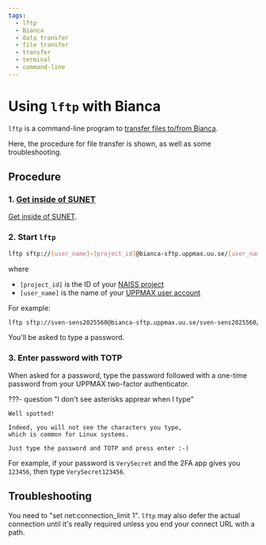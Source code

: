 ```yaml
---
tags:
  - lftp
  - Bianca
  - data transfer
  - file transfer
  - transfer
  - terminal
  - command-line
---
```


# Using `lftp` with Bianca

`lftp` is a command-line program
to [transfer files to/from Bianca](../cluster_guides/transfer_bianca.md).

Here, the procedure for file transfer is shown,
as well as some troubleshooting.

## Procedure

### 1. [Get inside of SUNET](../getting_started/get_inside_sunet.md)

[Get inside of SUNET](../getting_started/get_inside_sunet.md).

### 2. Start `lftp`

```bash
lftp sftp://[user_name]-[project_id]@bianca-sftp.uppmax.uu.se/[user_name]-[project_id]/
```

where

- `[project_id]` is the ID of your [NAISS project](../getting_started/project.md)
- `[user_name]` is the name of your [UPPMAX user account](../getting_started/user_account.md)

For example:

```bash
lftp sftp://sven-sens2025560@bianca-sftp.uppmax.uu.se/sven-sens2025560/
```

You'll be asked to type a password.

### 3. Enter password with TOTP

When asked for a password,
type the password followed with a one-time password from your UPPMAX
two-factor authenticator. 

???- question "I don't see asterisks apprear when I type"

    Well spotted!

    Indeed, you will not see the characters you type,
    which is common for Linux systems.

    Just type the password and TOTP and press enter :-)


For example, if your password is `VerySecret` and the 2FA app gives
you `123456`, then type `VerySecret123456`.


## Troubleshooting

You need to "set net:connection_limit 1".
`lftp` may also defer the actual connection
until it's really required unless you end your connect URL with a path.
